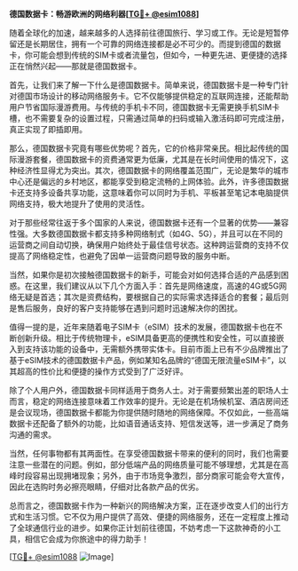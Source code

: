 **德国数据卡：畅游欧洲的网络利器[[TG💪+ @esim1088](https://t.me/s/esim1088)]**

随着全球化的加速，越来越多的人选择前往德国旅行、学习或工作。无论是短暂停留还是长期居住，拥有一个可靠的网络连接都是必不可少的。而提到德国的数据卡，你可能会想到传统的SIM卡或者流量包，但如今，一种更先进、更便捷的选择正在悄然兴起——那就是德国数据卡。

首先，让我们来了解一下什么是德国数据卡。简单来说，德国数据卡是一种专门针对德国市场设计的移动网络服务卡。它不仅能够提供稳定的互联网连接，还能帮助用户节省国际漫游费用。与传统的手机卡不同，德国数据卡无需更换手机SIM卡槽，也不需要复杂的设置过程，只需通过简单的扫码或输入激活码即可完成注册，真正实现了即插即用。

那么，德国数据卡究竟有哪些优势呢？首先，它的价格非常亲民。相比起传统的国际漫游套餐，德国数据卡的资费通常更为低廉，尤其是在长时间使用的情况下，这种经济性显得尤为突出。其次，德国数据卡的网络覆盖范围广，无论是繁华的城市中心还是偏远的乡村地区，都能享受到稳定流畅的上网体验。此外，许多德国数据卡还支持多设备共享功能，这意味着你可以同时为手机、平板甚至笔记本电脑提供网络支持，极大地提升了使用的灵活性。

对于那些经常往返于多个国家的人来说，德国数据卡还有一个显著的优势——兼容性强。大多数德国数据卡都支持多种网络制式（如4G、5G），并且可以在不同的运营商之间自动切换，确保用户始终处于最佳信号状态。这种跨运营商的支持不仅提高了网络稳定性，也避免了因单一运营商问题导致的服务中断。

当然，如果你是初次接触德国数据卡的新手，可能会对如何选择合适的产品感到困惑。在这里，我们建议从以下几个方面入手：首先是网络速度，高速的4G或5G网络无疑是首选；其次是资费结构，要根据自己的实际需求选择适合的套餐；最后则是售后服务，良好的客户支持能够在遇到问题时迅速解决你的困扰。

值得一提的是，近年来随着电子SIM卡（eSIM）技术的发展，德国数据卡也在不断创新升级。相比于传统物理卡，eSIM具备更高的便携性和安全性，可以直接嵌入到支持该功能的设备中，无需额外携带实体卡。目前市面上已有不少品牌推出了基于eSIM技术的德国数据卡产品，例如某知名品牌的“德国无限流量eSIM卡”，以其超高的性价比和便捷的操作方式受到了广泛好评。

除了个人用户外，德国数据卡同样适用于商务人士。对于需要频繁出差的职场人士而言，稳定的网络连接意味着工作效率的提升。无论是在机场候机室、酒店房间还是会议现场，德国数据卡都能为你提供随时随地的网络保障。不仅如此，一些高端数据卡还配备了额外的功能，比如语音通话支持、短信发送等，进一步满足了商务沟通的需求。

当然，任何事物都有其两面性。在享受德国数据卡带来的便利的同时，我们也需要注意一些潜在的问题。例如，部分低端产品的网络质量可能不够理想，尤其是在高峰时段容易出现拥堵现象；另外，由于市场竞争激烈，部分商家可能会夸大宣传，因此在选购时务必擦亮眼睛，仔细对比各款产品的优劣。

总而言之，德国数据卡作为一种新兴的网络解决方案，正在逐步改变人们的出行方式和生活习惯。它不仅为用户提供了高效、便捷的网络服务，还在一定程度上推动了全球通信行业的进步。如果你正计划前往德国，不妨考虑一下这款神奇的小工具，相信它会成为你旅途中的得力助手！

[[TG💪+ @esim1088](https://t.me/s/esim1088) ![Image](https://i.postimg.cc/4NQfJmqS/Snipaste-2025-05-13-00-14-12.png)]